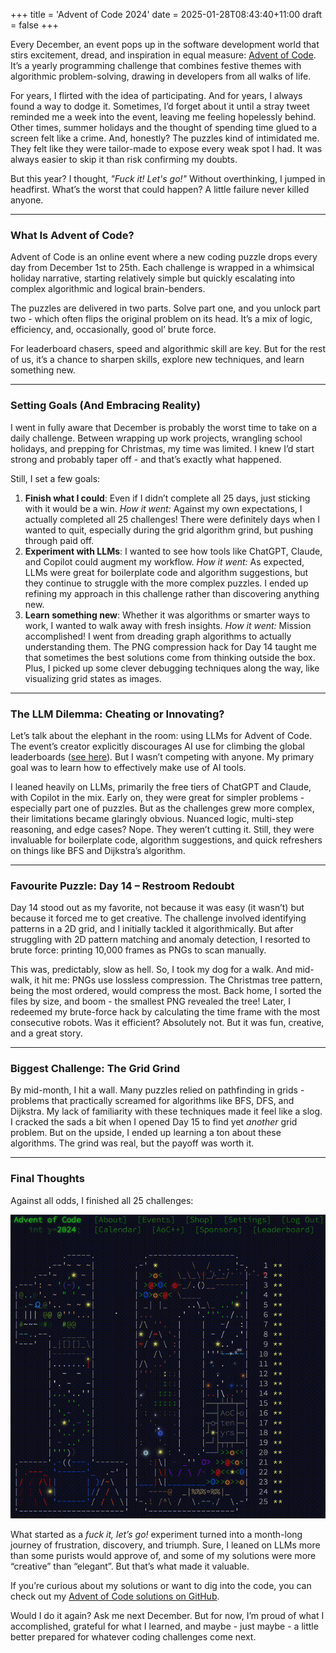 +++
title = 'Advent of Code 2024'
date = 2025-01-28T08:43:40+11:00
draft = false
+++

Every December, an event pops up in the software development world that stirs excitement, dread, and inspiration in equal measure: [Advent of Code](https://adventofcode.com). It’s a yearly programming challenge that combines festive themes with algorithmic problem-solving, drawing in developers from all walks of life.

For years, I flirted with the idea of participating. And for years, I always found a way to dodge it. Sometimes, I’d forget about it until a stray tweet reminded me a week into the event, leaving me feeling hopelessly behind. Other times, summer holidays and the thought of spending time glued to a screen felt like a crime. And, honestly? The puzzles kind of intimidated me. They felt like they were tailor-made to expose every weak spot I had. It was always easier to skip it than risk confirming my doubts.

But this year? I thought, *"Fuck it! Let's go!"* Without overthinking, I jumped in headfirst. What’s the worst that could happen? A little failure never killed anyone.

---

### What Is Advent of Code?

Advent of Code is an online event where a new coding puzzle drops every day from December 1st to 25th. Each challenge is wrapped in a whimsical holiday narrative, starting relatively simple but quickly escalating into complex algorithmic and logical brain-benders.

The puzzles are delivered in two parts. Solve part one, and you unlock part two - which often flips the original problem on its head. It’s a mix of logic, efficiency, and, occasionally, good ol’ brute force.

For leaderboard chasers, speed and algorithmic skill are key. But for the rest of us, it’s a chance to sharpen skills, explore new techniques, and learn something new.

---

### Setting Goals (And Embracing Reality)

I went in fully aware that December is probably the worst time to take on a daily challenge. Between wrapping up work projects, wrangling school holidays, and prepping for Christmas, my time was limited. I knew I’d start strong and probably taper off  -  and that’s exactly what happened.

Still, I set a few goals:

1. **Finish what I could**: Even if I didn’t complete all 25 days, just sticking with it would be a win. *How it went:* Against my own expectations, I actually completed all 25 challenges! There were definitely days when I wanted to quit, especially during the grid algorithm grind, but pushing through paid off.
2. **Experiment with LLMs**: I wanted to see how tools like ChatGPT, Claude, and Copilot could augment my workflow. *How it went:* As expected, LLMs were great for boilerplate code and algorithm suggestions, but they continue to struggle with the more complex puzzles. I ended up refining my approach in this challenge rather than discovering anything new.
3. **Learn something new**: Whether it was algorithms or smarter ways to work, I wanted to walk away with fresh insights. *How it went:* Mission accomplished! I went from dreading graph algorithms to actually understanding them. The PNG compression hack for Day 14 taught me that sometimes the best solutions come from thinking outside the box. Plus, I picked up some clever debugging techniques along the way, like visualizing grid states as images.

---

### The LLM Dilemma: Cheating or Innovating?

Let’s talk about the elephant in the room: using LLMs for Advent of Code. The event’s creator explicitly discourages AI use for climbing the global leaderboards ([see here](https://adventofcode.com/2024/about)). But I wasn’t competing with anyone. My primary goal was to learn how to effectively make use of AI tools.

I leaned heavily on LLMs, primarily the free tiers of ChatGPT and Claude, with Copilot in the mix. Early on, they were great for simpler problems - especially part one of puzzles. But as the challenges grew more complex, their limitations became glaringly obvious. Nuanced logic, multi-step reasoning, and edge cases? Nope. They weren’t cutting it. Still, they were invaluable for boilerplate code, algorithm suggestions, and quick refreshers on things like BFS and Dijkstra’s algorithm.

---

### Favourite Puzzle: Day 14 – Restroom Redoubt

Day 14 stood out as my favorite, not because it was easy (it wasn’t) but because it forced me to get creative. The challenge involved identifying patterns in a 2D grid, and I initially tackled it algorithmically. But after struggling with 2D pattern matching and anomaly detection, I resorted to brute force: printing 10,000 frames as PNGs to scan manually.

This was, predictably, slow as hell. So, I took my dog for a walk. And mid-walk, it hit me: PNGs use lossless compression. The Christmas tree pattern, being the most ordered, would compress the most. Back home, I sorted the files by size, and boom - the smallest PNG revealed the tree! Later, I redeemed my brute-force hack by calculating the time frame with the most consecutive robots. Was it efficient? Absolutely not. But it was fun, creative, and a great story.

---

### Biggest Challenge: The Grid Grind

By mid-month, I hit a wall. Many puzzles relied on pathfinding in grids - problems that practically screamed for algorithms like BFS, DFS, and Dijkstra. My lack of familiarity with these techniques made it feel like a slog. I cracked the sads a bit when I opened Day 15 to find yet *another* grid problem. But on the upside, I ended up learning a ton about these algorithms. The grind was real, but the payoff was worth it.

---

### Final Thoughts

Against all odds, I finished all 25 challenges:

![The Advent of Code 2024 completion screen, featuring a festive, pixel-art Christmas scene unlocked after solving all 25 puzzles.](advent_of_code_2024.gif)

What started as a *fuck it, let’s go!* experiment turned into a month-long journey of frustration, discovery, and triumph. Sure, I leaned on LLMs more than some purists would approve of, and some of my solutions were more “creative” than “elegant”. But that’s what made it valuable.

If you’re curious about my solutions or want to dig into the code, you can check out my [Advent of Code solutions on GitHub](https://github.com/bclews/advent-of-code).

Would I do it again? Ask me next December. But for now, I’m proud of what I accomplished, grateful for what I learned, and maybe - just maybe - a little better prepared for whatever coding challenges come next.

